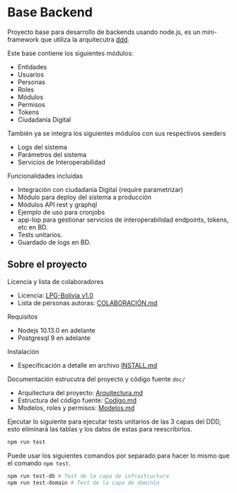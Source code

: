 # Base Backend

Proyecto base para desarrollo de backends usando node.js, es un mini-framework que utiliza la arquitecutra [ddd](doc/Arquitectura.md).

Este base contiene los siguientes módulos:

- Entidades
- Usuarios
- Personas
- Roles
- Módulos
- Permisos
- Tokens
- Ciudadanía Digital

También ya se integra los siguientes módulos con sus respectivos seeders

- Logs del sistema
- Parámetros del sistema
- Servicios de Interoperabilidad

Funcionalidades incluidas

- Integración con ciudadanía Digital (require parametrizar)
- Módulo para deploy del sistema a producción
- Módulos API rest y graphql
- Ejemplo de uso para cronjobs
- app-Iop para gestionar servicios de interoperabilidad endpoints, tokens, etc en BD.
- Tests unitarios.
- Guardado de logs en BD.

## Sobre el proyecto

Licencia y lista de colaboradores

  - Licencia: [LPG-Bolivia v1.0](LICENCIA.md)
  - Lista de personas autoras: [COLABORACIÓN.md](COLABORACIÓN.md)

Requisitos

  - Nodejs 10.13.0 en adelante
  - Postgresql 9 en adelante

Instalación

  - Especificación a detalle en archivo [INSTALL.md](INSTALL.md)

Documentación estrucutra del proyecto y código fuente `doc/`

  - Arquitectura del proyecto: [Arquitectura.md](doc/Arquitectura.md)
  - Estructura del código fuente: [Codigo.md](doc/Codigo.md)
  - Modelos, roles y permisos: [Modelos.md](doc/Modelos.md)

Ejecutar lo siguiente para ejecutar tests unitarios de las 3 capas del DDD, esto eliminará las tablas y los datos de estas para reescribirlos.

```bash
npm run test
```

Puede usar los siguientes comandos por separado para hacer lo mismo que el comando `npm test`.

```bash
npm run test-db # Test de la capa de infrastructura
npm run test-domain # Test de la capa de dominio
```
